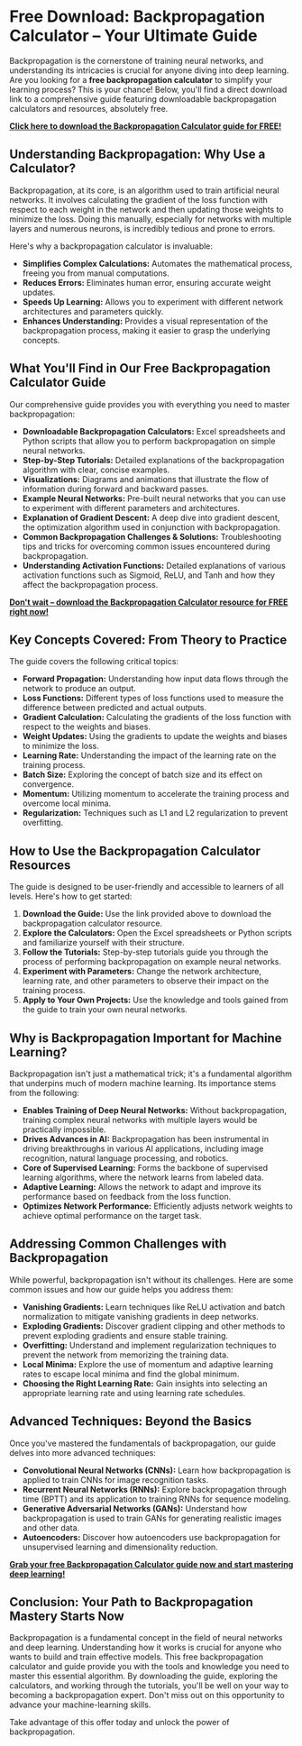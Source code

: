 # Free Download: Backpropagation Calculator – Your Ultimate Guide

Backpropagation is the cornerstone of training neural networks, and understanding its intricacies is crucial for anyone diving into deep learning. Are you looking for a **free backpropagation calculator** to simplify your learning process? This is your chance! Below, you'll find a direct download link to a comprehensive guide featuring downloadable backpropagation calculators and resources, absolutely free.

[**Click here to download the Backpropagation Calculator guide for FREE!**](https://udemywork.com/backpropagation-calculator)

## Understanding Backpropagation: Why Use a Calculator?

Backpropagation, at its core, is an algorithm used to train artificial neural networks. It involves calculating the gradient of the loss function with respect to each weight in the network and then updating those weights to minimize the loss. Doing this manually, especially for networks with multiple layers and numerous neurons, is incredibly tedious and prone to errors.

Here's why a backpropagation calculator is invaluable:

*   **Simplifies Complex Calculations:** Automates the mathematical process, freeing you from manual computations.
*   **Reduces Errors:** Eliminates human error, ensuring accurate weight updates.
*   **Speeds Up Learning:** Allows you to experiment with different network architectures and parameters quickly.
*   **Enhances Understanding:** Provides a visual representation of the backpropagation process, making it easier to grasp the underlying concepts.

## What You'll Find in Our Free Backpropagation Calculator Guide

Our comprehensive guide provides you with everything you need to master backpropagation:

*   **Downloadable Backpropagation Calculators:** Excel spreadsheets and Python scripts that allow you to perform backpropagation on simple neural networks.
*   **Step-by-Step Tutorials:** Detailed explanations of the backpropagation algorithm with clear, concise examples.
*   **Visualizations:** Diagrams and animations that illustrate the flow of information during forward and backward passes.
*   **Example Neural Networks:** Pre-built neural networks that you can use to experiment with different parameters and architectures.
*   **Explanation of Gradient Descent:** A deep dive into gradient descent, the optimization algorithm used in conjunction with backpropagation.
*   **Common Backpropagation Challenges & Solutions:** Troubleshooting tips and tricks for overcoming common issues encountered during backpropagation.
*   **Understanding Activation Functions:** Detailed explanations of various activation functions such as Sigmoid, ReLU, and Tanh and how they affect the backpropagation process.

[**Don't wait – download the Backpropagation Calculator resource for FREE right now!**](https://udemywork.com/backpropagation-calculator)

## Key Concepts Covered: From Theory to Practice

The guide covers the following critical topics:

*   **Forward Propagation:** Understanding how input data flows through the network to produce an output.
*   **Loss Functions:** Different types of loss functions used to measure the difference between predicted and actual outputs.
*   **Gradient Calculation:** Calculating the gradients of the loss function with respect to the weights and biases.
*   **Weight Updates:** Using the gradients to update the weights and biases to minimize the loss.
*   **Learning Rate:** Understanding the impact of the learning rate on the training process.
*   **Batch Size:** Exploring the concept of batch size and its effect on convergence.
*   **Momentum:** Utilizing momentum to accelerate the training process and overcome local minima.
*   **Regularization:** Techniques such as L1 and L2 regularization to prevent overfitting.

## How to Use the Backpropagation Calculator Resources

The guide is designed to be user-friendly and accessible to learners of all levels. Here's how to get started:

1.  **Download the Guide:** Use the link provided above to download the backpropagation calculator resource.
2.  **Explore the Calculators:** Open the Excel spreadsheets or Python scripts and familiarize yourself with their structure.
3.  **Follow the Tutorials:** Step-by-step tutorials guide you through the process of performing backpropagation on example neural networks.
4.  **Experiment with Parameters:** Change the network architecture, learning rate, and other parameters to observe their impact on the training process.
5.  **Apply to Your Own Projects:** Use the knowledge and tools gained from the guide to train your own neural networks.

## Why is Backpropagation Important for Machine Learning?

Backpropagation isn't just a mathematical trick; it's a fundamental algorithm that underpins much of modern machine learning. Its importance stems from the following:

*   **Enables Training of Deep Neural Networks:** Without backpropagation, training complex neural networks with multiple layers would be practically impossible.
*   **Drives Advances in AI:** Backpropagation has been instrumental in driving breakthroughs in various AI applications, including image recognition, natural language processing, and robotics.
*   **Core of Supervised Learning:** Forms the backbone of supervised learning algorithms, where the network learns from labeled data.
*   **Adaptive Learning:** Allows the network to adapt and improve its performance based on feedback from the loss function.
*   **Optimizes Network Performance:** Efficiently adjusts network weights to achieve optimal performance on the target task.

## Addressing Common Challenges with Backpropagation

While powerful, backpropagation isn't without its challenges. Here are some common issues and how our guide helps you address them:

*   **Vanishing Gradients:** Learn techniques like ReLU activation and batch normalization to mitigate vanishing gradients in deep networks.
*   **Exploding Gradients:** Discover gradient clipping and other methods to prevent exploding gradients and ensure stable training.
*   **Overfitting:** Understand and implement regularization techniques to prevent the network from memorizing the training data.
*   **Local Minima:** Explore the use of momentum and adaptive learning rates to escape local minima and find the global minimum.
*   **Choosing the Right Learning Rate:** Gain insights into selecting an appropriate learning rate and using learning rate schedules.

## Advanced Techniques: Beyond the Basics

Once you've mastered the fundamentals of backpropagation, our guide delves into more advanced techniques:

*   **Convolutional Neural Networks (CNNs):** Learn how backpropagation is applied to train CNNs for image recognition tasks.
*   **Recurrent Neural Networks (RNNs):** Explore backpropagation through time (BPTT) and its application to training RNNs for sequence modeling.
*   **Generative Adversarial Networks (GANs):** Understand how backpropagation is used to train GANs for generating realistic images and other data.
*   **Autoencoders:** Discover how autoencoders use backpropagation for unsupervised learning and dimensionality reduction.

[**Grab your free Backpropagation Calculator guide now and start mastering deep learning!**](https://udemywork.com/backpropagation-calculator)

## Conclusion: Your Path to Backpropagation Mastery Starts Now

Backpropagation is a fundamental concept in the field of neural networks and deep learning. Understanding how it works is crucial for anyone who wants to build and train effective models. This free backpropagation calculator and guide provide you with the tools and knowledge you need to master this essential algorithm. By downloading the guide, exploring the calculators, and working through the tutorials, you'll be well on your way to becoming a backpropagation expert. Don't miss out on this opportunity to advance your machine-learning skills.

Take advantage of this offer today and unlock the power of backpropagation.
